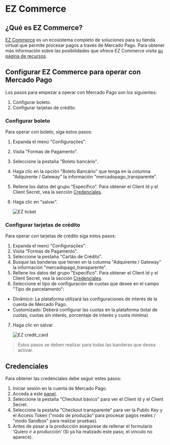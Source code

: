 # EZ Commerce

## ¿Qué es EZ Commerce?

[EZ Commerce](https://www.ezcommerce.com.br/) es un ecosistema completo de soluciones para su tienda virtual que permite procesar pagos a través de Mercado Pago.
Para obtener más información sobre las posibilidades que ofrece EZ Commerce visita [su página de recursos](https://www.ezcommerce.com.br/plataforma/recursos-de-ecommerce/).

## Configurar EZ Commerce para operar con Mercado Pago

Los pasos para empezar a operar con Mercado Pago son los siguientes:

1. Configurar boleto.
2. Configurar tarjetas de crédito.

### Configurar boleto

Para operar con boleto, siga estos pasos:

1. Expanda el menú "Configurações".
2. Visita "Formas de Pagamento".
3. Seleccione la pestaña "Boleto bancário".
4. Haga clic en la opción "Boleto Bancário" que tenga en la columna "Adquirente / Gateway" la información "mercadopago_transparente".
5. Rellene los datos del grupo "Específico". Para obtener el Client Id y el Client Secret, vea la sección [Credenciales](#bookmark_credenciales).
6. Haga clic en "salvar".

    ![EZ ticket](/images/ezcommerce-ticket-1.gif)

### Configurar tarjetas de crédito

Para operar con tarjetas de crédito siga estos pasos:

1. Expanda el menú "Configurações".
2. Visita "Formas de Pagamento".
3. Seleccione la pestaña "Cartão de Crédito".
4. Busque las banderas que tienen en la columna "Adquirente / Gateway" la información "mercadopago_transparente".
5. Rellene los datos del grupo "Específico". Para obtener el Client Id y el Client Secret, vea la sección [Credenciales](#bookmark_credenciales).
6. Seleccione el tipo de configuración de cuotas que desee en el campo "Tipo de parcelamento":
- Dinâmico: La plataforma utilizará las configuraciones de interés de la cuenta de Mercado Pago.
- Customizado: Deberá configurar las cuotas en la plataforma (total de cuotas, cuotas sin interés, porcentaje de interés y cuota mínima)
7. Haga clic en salvar.

    ![EZ credit_card](/images/ezcommerce-credit-card-1.gif)

>Estos pasos se deben realizar para todas las banderas que desea activar.

## Credenciales

Para obtener las credenciales debe seguir estes pasos:

1. Iniciar sesión en la cuenta de Mercado Pago.
2. Acceda a este [panel](https://www.mercadopago.com/mla/account/credentials).
3. Seleccione la pestaña "Checkout básico" para ver el Client Id y el Client Secret.
4. Seleccione la pestaña "Checkout transparente" para ver la Public Key y el Access Token ("modo de produção" para procesar pagos reales / "modo Sandbox" para realizar pruebas).
5. Antes de pasar a la producción asegúrese de rellenar el formulario ‘Quiero ir a producción’ (Si ya ha realizado este paso, el vínculo no aparece).
